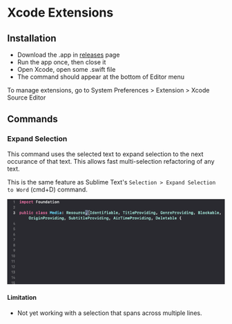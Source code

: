 # Xcode Extensions

## Installation

- Download the .app in [releases](https://github.com/hlung/XcodeExtensions/releases) page
- Run the app once, then close it
- Open Xcode, open some .swift file
- The command should appear at the bottom of Editor menu

To manage extensions, go to System Preferences > Extension > Xcode Source Editor

## Commands

### Expand Selection

This command uses the selected text to expand selection to the next occurance of that text. This allows fast multi-selection refactoring of any text.

This is the same feature as Sublime Text's `Selection > Expand Selection to Word` (cmd+D) command.

![demo](README/demo-expand-selection.gif)

#### Limitation

- Not yet working with a selection that spans across multiple lines.